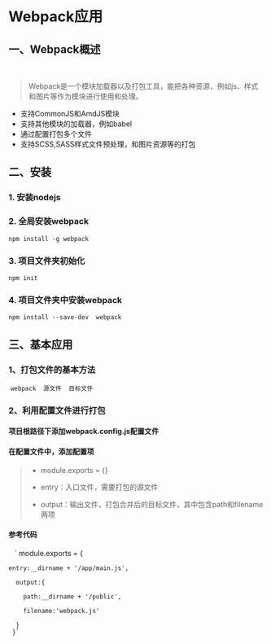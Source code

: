 # Webpack应用
## 一、Webpack概述
   
   > Webpack是一个模块加载器以及打包工具，能把各种资源，例如js、样式和图片等作为模块进行使用和处理。
   
   * 支持CommonJS和AmdJS模块
   * 支持其他模块的加载器，例如babel
   * 通过配置打包多个文件
   * 支持SCSS,SASS样式文件预处理，和图片资源等的打包
## 二、安装
### 1. 安装nodejs
### 2. 全局安装webpack
 
 `npm install -g webpack`
  
### 3. 项目文件夹初始化
 
 `npm init`
  
### 4. 项目文件夹中安装webpack
 
 `npm install --save-dev  webpack`
    
## 三、基本应用
### 1、打包文件的基本方法
 
  `webpack  源文件  目标文件`
   
### 2、利用配置文件进行打包
 #### 项目根路径下添加webpack.config.js配置文件
 #### 在配置文件中，添加配置项
>
>* module.exports = {}
>
>* entry：入口文件，需要打包的源文件
>
>* output：输出文件，打包合并后的目标文件，其中包含path和filename两项
>

 #### 参考代码
 
    ` module.exports = {  
    
    entry:__dirname + '/app/main.js',
      
      output:{
      
        path:__dirname + '/public',
        
        filename:'webpack.js'
        
      }
     }`
